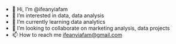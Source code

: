 - 👋 Hi, I’m @ifeanyiafam
- 👀 I’m interested in data, data analysis
- 🌱 I’m currently learning data analytics
- 💞️ I’m looking to collaborate on marketing analysis, data projects
- 📫 How to reach me ifeanyiafam@gmail.com

<!---
ifeanyiafam/ifeanyiafam is a ✨ special ✨ repository because its `README.md` (this file) appears on your GitHub profile.
You can click the Preview link to take a look at your changes.
--->
